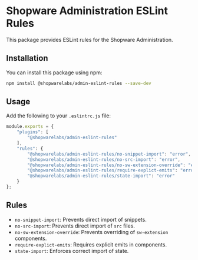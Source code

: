 # Shopware Administration ESLint Rules

This package provides ESLint rules for the Shopware Administration.

## Installation

You can install this package using npm:

```bash
npm install @shopwarelabs/admin-eslint-rules --save-dev
```

## Usage

Add the following to your `.eslintrc.js` file:

```javascript
module.exports = {
    "plugins": [
        "@shopwarelabs/admin-eslint-rules"
    ],
    "rules": {
        "@shopwarelabs/admin-eslint-rules/no-snippet-import": "error",
        "@shopwarelabs/admin-eslint-rules/no-src-import": "error",
        "@shopwarelabs/admin-eslint-rules/no-sw-extension-override": "error",
        "@shopwarelabs/admin-eslint-rules/require-explict-emits": "error",
        "@shopwarelabs/admin-eslint-rules/state-import": "error"
    }
};
```

## Rules

- `no-snippet-import`: Prevents direct import of snippets.
- `no-src-import`: Prevents direct import of `src` files.
- `no-sw-extension-override`: Prevents overriding of `sw-extension` components.
- `require-explict-emits`: Requires explicit emits in components.
- `state-import`: Enforces correct import of state.
